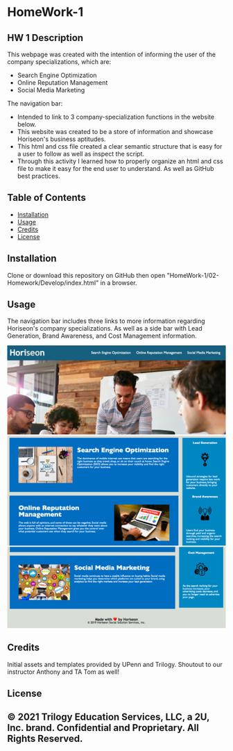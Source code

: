 # HomeWork-1

## HW 1 Description
This webpage was created with the intention of informing the user of the company specializations, which are:
- Search Engine Optimization 
- Online Reputation Management 
- Social Media Marketing

The navigation bar:
- Intended to link to 3 company-specialization functions in the website below.
- This website was created to be a store of information and showcase Horiseon's business aptitudes.
- This html and css file created a clear semantic structure that is easy for a user to follow as well as inspect the script. 
- Through this activity I learned how to properly organize an html and css file to make it easy for the end user to understand. As well as GitHub best practices.

## Table of Contents
- [Installation](#installation)
- [Usage](#usage)
- [Credits](#credits)
- [License](#license)
## Installation
Clone or download this repository on GitHub then open "HomeWork-1/02-Homework/Develop/index.html" in a browser.   
## Usage
The navigation bar includes three links to more information regarding Horiseon's company specializations. As well as a side bar with Lead Generation, Brand Awareness, and Cost Management information.

![Header and Nav Bar](02-Homework/Develop/assets/images/HW1-Header-and-Nav-Bar.png)
![Body and Images 1](02-Homework/Develop/assets/images/HW1-Body-and-Images-1.png)
![Body and Images 2](02-Homework/Develop/assets/images/HW1-Body-and-Images-2.png)

## Credits
Initial assets and templates provided by UPenn and Trilogy. Shoutout to our instructor Anthony and TA Tom as well!

## License
© 2021 Trilogy Education Services, LLC, a 2U, Inc. brand. 
Confidential and Proprietary. All Rights Reserved.
---